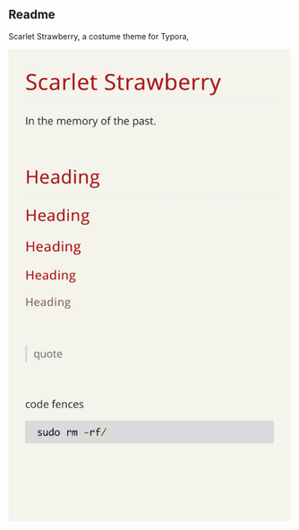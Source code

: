 ## Readme

Scarlet Strawberry, a costume theme for Typora, 



![image](https://raw.githubusercontent.com/MrWrh/Typora-Theme-ScarletStrawberry/master/preview.png)

